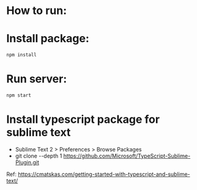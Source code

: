 
# How to run: 
# Install package: 
`npm install`
# Run server: 
`npm start`
# Install typescript package for sublime text 
- Sublime Text 2 > Preferences > Browse Packages
- git clone --depth 1 https://github.com/Microsoft/TypeScript-Sublime-Plugin.git

Ref: https://cmatskas.com/getting-started-with-typescript-and-sublime-text/

